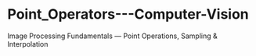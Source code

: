 # Point_Operators---Computer-Vision
Image Processing Fundamentals — Point Operations, Sampling &amp; Interpolation
